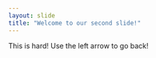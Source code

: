 ```yaml
---
layout: slide
title: "Welcome to our second slide!"
---
```

This is hard!
Use the left arrow to go back!
